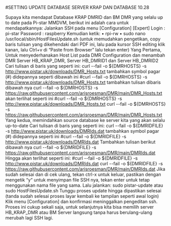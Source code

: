 #SETTING UPDATE DATABASE SERVER KRAP DAN DATABASE 10.28

Supaya kita mendapat Database KRAP DMRID dan BM DMR yang selalu up to date pada Pi-star MMDVM, berikut ini adalah cara untuk mendapatkannya:
Jalankan SSH pada menu [Configuration] [Expert] Login		: pi-star
Password	: raspberry
Kemudian ketik:
•	rpi-rw
•	sudo nano /usr/local/sbin/HostFilesUpdate.sh
(untuk memudahkan pengetikan, copy baris tulisan yang dikehendaki dari PDF ini, lalu pada kursor SSH editing klik kanan, lalu Ctrl+v di “Paste from Browser” lalu tekan enter)
Yang Pertama, Untuk menyederhanakan Host List pada DMR Configuration dan menambah DMR Server HB_KRAP_DMR, Server HB_DMRID1 dan Server HB_DMRID2 Cari tulisan di baris yang seperti ini:
curl --fail -o ${DMRHOSTS} -s http://www.pistar.uk/downloads/DMR_Hosts.txt tambahkan symbol pagar (#) didepannya seperti dibawah ini
#curl --fail -o ${DMRHOSTS} -s http://www.pistar.uk/downloads/DMR_Hosts.txt tambahkan tulisan dibaris dibawah nya
curl --fail -o ${DMRHOSTS} -s https://raw.githubusercontent.com/arisroesman/DMR/main/DMR_Hosts.txt
akan terlihat seperti ini
#curl --fail -o ${DMRHOSTS} -s http://www.pistar.uk/downloads/DMR_Hosts.txt
curl --fail -o ${DMRHOSTS} -s https://raw.githubusercontent.com/arisroesman/DMR/main/DMR_Hosts.txt
Yang kedua, memindahkan source database ke server kita yang akan selalu up-to-date
Cari tulisan di baris yang seperti ini:
curl --fail -o ${DMRIDFILE} -s http://www.pistar.uk/downloads/DMRIds.dat tambahkan symbol pagar (#) didepannya seperti ini
#curl --fail -o ${DMRIDFILE} -s http://www.pistar.uk/downloads/DMRIds.dat Tambahkan tulisan berikut dibawah nya
curl --fail -o ${DMRIDFILE} -s https://raw.githubusercontent.com/arisroesman/DMR/main/DMRIds.dat
Hingga akan terlihat seperti ini:
#curl --fail -o ${DMRIDFILE} -s http://www.pistar.uk/downloads/DMRIds.dat
curl --fail -o ${DMRIDFILE} -s https://raw.githubusercontent.com/arisroesman/DMR/main/DMRIds.dat
Jika sudah selesai dan di cek ulang, tekan ctrl-x untuk keluar, pastikan dengan mengetik “y“ untuk menyimpan file SSH nya, tekan enter untuk tetap menggunakan nama file yang sama.
Lalu jalankan:
sudo pistar-update
atau
sudo HostFilesUpdate.sh
Tunggu proses update hingga dipastikan selesai (tanda sudah selesai proses layar kembali ke tampilan seperti awal login)
Klik menu [Configuration] dan konfirmasi meninggalkan pengeditan ssh.
Proses ini cukup sekali saja, untuk selanjutnya kita bisa memilih server HB_KRAP_DMR atau BM Server langsung tanpa harus berulang-ulang merubah lagi SSH lagi.
